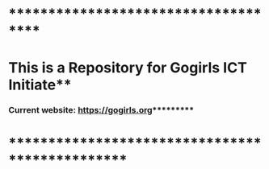 # ************************************
# This is a Repository for Gogirls ICT Initiate**
### Current website: https://gogirls.org*********
# ***********************************************